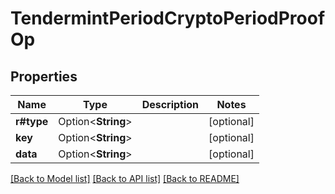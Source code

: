 # TendermintPeriodCryptoPeriodProofOp

## Properties

Name | Type | Description | Notes
------------ | ------------- | ------------- | -------------
**r#type** | Option<**String**> |  | [optional]
**key** | Option<**String**> |  | [optional]
**data** | Option<**String**> |  | [optional]

[[Back to Model list]](../README.md#documentation-for-models) [[Back to API list]](../README.md#documentation-for-api-endpoints) [[Back to README]](../README.md)


